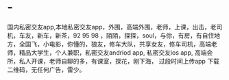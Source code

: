 # -
国内私密交友app,本地私密交友app，外围，高端外围，老师，上课，出击，老司机，车友，新车，新茶，92 95 98 ，陌陌，探探，soul，与你，有房，有自住地方，全国飞，小电影，你懂的，狼友，修车大队，共享女友，修车司机，高端老师，精品大学生，个人兼职，私密交友andriod app, 私密交友ios app, 高端会所，私人开课，老师自聊的多，有课室，探花，刚下海，
过段时间上传app 下载二维码，无任何广告，雷少。
